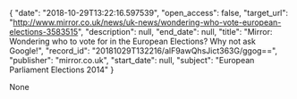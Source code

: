 {
  "date": "2018-10-29T13:22:16.597539", 
  "open_access": false, 
  "target_url": "http://www.mirror.co.uk/news/uk-news/wondering-who-vote-european-elections-3583515", 
  "description": null, 
  "end_date": null, 
  "title": "Mirror: Wondering who to vote for in the European Elections? Why not ask Google!", 
  "record_id": "20181029T132216/alF9awQhsJict363G/ggog==", 
  "publisher": "mirror.co.uk", 
  "start_date": null, 
  "subject": "European Parliament Elections 2014"
}

None